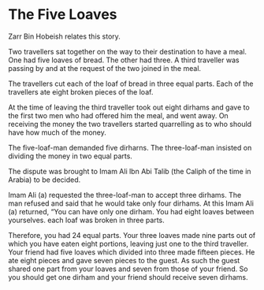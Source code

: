 The Five Loaves
===============

Zarr Bin Hobeish relates this story.

Two travellers sat together on the way to their destination to have a
meal. One had five loaves of bread. The other had three. A third
traveller was passing by and at the request of the two joined in the
meal.

The travellers cut each of the loaf of bread in three equal parts. Each
of the travellers ate eight broken pieces of the loaf.

At the time of leaving the third traveller took out eight dirhams and
gave to the first two men who had offered him the meal, and went away.
On receiving the money the two travellers started quarrelling as to who
should have how much of the money.

The five-loaf-man demanded five dirharns. The three-loaf-man insisted on
dividing the money in two equal parts.

The dispute was brought to Imam Ali lbn Abi Talib (the Caliph of the
time in Arabia) to be decided.

Imam Ali (a) requested the three-loaf-man to accept three dirhams. The
man refused and said that he would take only four dirhams. At this Imam
Ali (a) returned, “You can have only one dirham. You had eight loaves
between yourselves. each loaf was broken in three parts.

Therefore, you had 24 equal parts. Your three loaves made nine parts out
of which you have eaten eight portions, leaving just one to the third
traveller. Your friend had five loaves which divided into three made
fifteen pieces. He ate eight pieces and gave seven pieces to the guest.
As such the guest shared one part from your loaves and seven from those
of your friend. So you should get one dirham and your friend should
receive seven dirhams.



